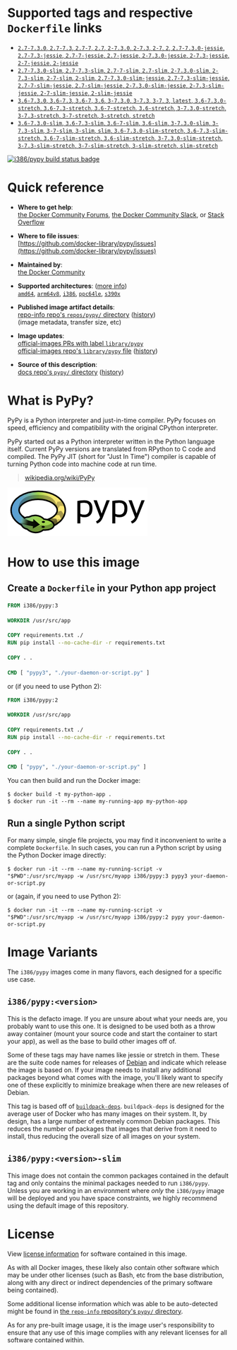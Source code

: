 <!--

********************************************************************************

WARNING:

    DO NOT EDIT "pypy/README.md"

    IT IS AUTO-GENERATED

    (from the other files in "pypy/" combined with a set of templates)

********************************************************************************

-->

# Supported tags and respective `Dockerfile` links

-	[`2.7-7.3.0`, `2.7-7.3`, `2.7-7`, `2.7`, `2-7.3.0`, `2-7.3`, `2-7`, `2`, `2.7-7.3.0-jessie`, `2.7-7.3-jessie`, `2.7-7-jessie`, `2.7-jessie`, `2-7.3.0-jessie`, `2-7.3-jessie`, `2-7-jessie`, `2-jessie`](https://github.com/docker-library/pypy/blob/bcbb0dc647b1a56666cbb533a0323aa031506410/2.7/Dockerfile)
-	[`2.7-7.3.0-slim`, `2.7-7.3-slim`, `2.7-7-slim`, `2.7-slim`, `2-7.3.0-slim`, `2-7.3-slim`, `2-7-slim`, `2-slim`, `2.7-7.3.0-slim-jessie`, `2.7-7.3-slim-jessie`, `2.7-7-slim-jessie`, `2.7-slim-jessie`, `2-7.3.0-slim-jessie`, `2-7.3-slim-jessie`, `2-7-slim-jessie`, `2-slim-jessie`](https://github.com/docker-library/pypy/blob/bcbb0dc647b1a56666cbb533a0323aa031506410/2.7/slim/Dockerfile)
-	[`3.6-7.3.0`, `3.6-7.3`, `3.6-7`, `3.6`, `3-7.3.0`, `3-7.3`, `3-7`, `3`, `latest`, `3.6-7.3.0-stretch`, `3.6-7.3-stretch`, `3.6-7-stretch`, `3.6-stretch`, `3-7.3.0-stretch`, `3-7.3-stretch`, `3-7-stretch`, `3-stretch`, `stretch`](https://github.com/docker-library/pypy/blob/bcbb0dc647b1a56666cbb533a0323aa031506410/3.6/Dockerfile)
-	[`3.6-7.3.0-slim`, `3.6-7.3-slim`, `3.6-7-slim`, `3.6-slim`, `3-7.3.0-slim`, `3-7.3-slim`, `3-7-slim`, `3-slim`, `slim`, `3.6-7.3.0-slim-stretch`, `3.6-7.3-slim-stretch`, `3.6-7-slim-stretch`, `3.6-slim-stretch`, `3-7.3.0-slim-stretch`, `3-7.3-slim-stretch`, `3-7-slim-stretch`, `3-slim-stretch`, `slim-stretch`](https://github.com/docker-library/pypy/blob/bcbb0dc647b1a56666cbb533a0323aa031506410/3.6/slim/Dockerfile)

[![i386/pypy build status badge](https://img.shields.io/jenkins/s/https/doi-janky.infosiftr.net/job/multiarch/job/i386/job/pypy.svg?label=i386/pypy%20%20build%20job)](https://doi-janky.infosiftr.net/job/multiarch/job/i386/job/pypy/)

# Quick reference

-	**Where to get help**:  
	[the Docker Community Forums](https://forums.docker.com/), [the Docker Community Slack](http://dockr.ly/slack), or [Stack Overflow](https://stackoverflow.com/search?tab=newest&q=docker)

-	**Where to file issues**:  
	[https://github.com/docker-library/pypy/issues](https://github.com/docker-library/pypy/issues)

-	**Maintained by**:  
	[the Docker Community](https://github.com/docker-library/pypy)

-	**Supported architectures**: ([more info](https://github.com/docker-library/official-images#architectures-other-than-amd64))  
	[`amd64`](https://hub.docker.com/r/amd64/pypy/), [`arm64v8`](https://hub.docker.com/r/arm64v8/pypy/), [`i386`](https://hub.docker.com/r/i386/pypy/), [`ppc64le`](https://hub.docker.com/r/ppc64le/pypy/), [`s390x`](https://hub.docker.com/r/s390x/pypy/)

-	**Published image artifact details**:  
	[repo-info repo's `repos/pypy/` directory](https://github.com/docker-library/repo-info/blob/master/repos/pypy) ([history](https://github.com/docker-library/repo-info/commits/master/repos/pypy))  
	(image metadata, transfer size, etc)

-	**Image updates**:  
	[official-images PRs with label `library/pypy`](https://github.com/docker-library/official-images/pulls?q=label%3Alibrary%2Fpypy)  
	[official-images repo's `library/pypy` file](https://github.com/docker-library/official-images/blob/master/library/pypy) ([history](https://github.com/docker-library/official-images/commits/master/library/pypy))

-	**Source of this description**:  
	[docs repo's `pypy/` directory](https://github.com/docker-library/docs/tree/master/pypy) ([history](https://github.com/docker-library/docs/commits/master/pypy))

# What is PyPy?

PyPy is a Python interpreter and just-in-time compiler. PyPy focuses on speed, efficiency and compatibility with the original CPython interpreter.

PyPy started out as a Python interpreter written in the Python language itself. Current PyPy versions are translated from RPython to C code and compiled. The PyPy JIT (short for "Just In Time") compiler is capable of turning Python code into machine code at run time.

> [wikipedia.org/wiki/PyPy](https://en.wikipedia.org/wiki/PyPy)

![logo](https://raw.githubusercontent.com/docker-library/docs/ff804ee81e3f94dab5cd207a0a0504e5e67606dd/pypy/logo.png)

# How to use this image

## Create a `Dockerfile` in your Python app project

```dockerfile
FROM i386/pypy:3

WORKDIR /usr/src/app

COPY requirements.txt ./
RUN pip install --no-cache-dir -r requirements.txt

COPY . .

CMD [ "pypy3", "./your-daemon-or-script.py" ]
```

or (if you need to use Python 2):

```dockerfile
FROM i386/pypy:2

WORKDIR /usr/src/app

COPY requirements.txt ./
RUN pip install --no-cache-dir -r requirements.txt

COPY . .

CMD [ "pypy", "./your-daemon-or-script.py" ]
```

You can then build and run the Docker image:

```console
$ docker build -t my-python-app .
$ docker run -it --rm --name my-running-app my-python-app
```

## Run a single Python script

For many simple, single file projects, you may find it inconvenient to write a complete `Dockerfile`. In such cases, you can run a Python script by using the Python Docker image directly:

```console
$ docker run -it --rm --name my-running-script -v "$PWD":/usr/src/myapp -w /usr/src/myapp i386/pypy:3 pypy3 your-daemon-or-script.py
```

or (again, if you need to use Python 2):

```console
$ docker run -it --rm --name my-running-script -v "$PWD":/usr/src/myapp -w /usr/src/myapp i386/pypy:2 pypy your-daemon-or-script.py
```

# Image Variants

The `i386/pypy` images come in many flavors, each designed for a specific use case.

## `i386/pypy:<version>`

This is the defacto image. If you are unsure about what your needs are, you probably want to use this one. It is designed to be used both as a throw away container (mount your source code and start the container to start your app), as well as the base to build other images off of.

Some of these tags may have names like jessie or stretch in them. These are the suite code names for releases of [Debian](https://wiki.debian.org/DebianReleases) and indicate which release the image is based on. If your image needs to install any additional packages beyond what comes with the image, you'll likely want to specify one of these explicitly to minimize breakage when there are new releases of Debian.

This tag is based off of [`buildpack-deps`](https://hub.docker.com/_/buildpack-deps/). `buildpack-deps` is designed for the average user of Docker who has many images on their system. It, by design, has a large number of extremely common Debian packages. This reduces the number of packages that images that derive from it need to install, thus reducing the overall size of all images on your system.

## `i386/pypy:<version>-slim`

This image does not contain the common packages contained in the default tag and only contains the minimal packages needed to run `i386/pypy`. Unless you are working in an environment where *only* the `i386/pypy` image will be deployed and you have space constraints, we highly recommend using the default image of this repository.

# License

View [license information](https://bitbucket.org/pypy/pypy/src/c3ff0dd6252b6ba0d230f3624dbb4aab8973a1d0/LICENSE?at=default) for software contained in this image.

As with all Docker images, these likely also contain other software which may be under other licenses (such as Bash, etc from the base distribution, along with any direct or indirect dependencies of the primary software being contained).

Some additional license information which was able to be auto-detected might be found in [the `repo-info` repository's `pypy/` directory](https://github.com/docker-library/repo-info/tree/master/repos/pypy).

As for any pre-built image usage, it is the image user's responsibility to ensure that any use of this image complies with any relevant licenses for all software contained within.
